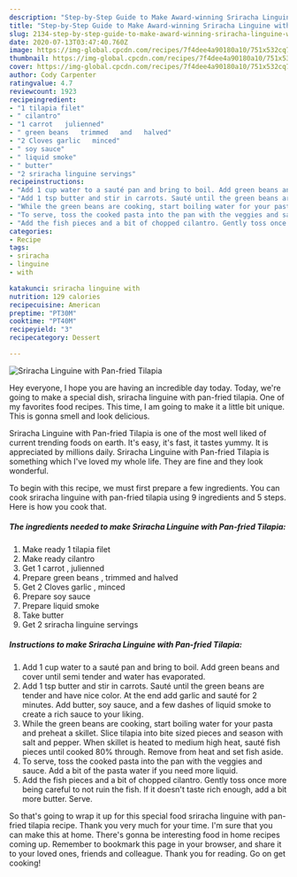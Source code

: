 ```yaml
---
description: "Step-by-Step Guide to Make Award-winning Sriracha Linguine with Pan-fried Tilapia"
title: "Step-by-Step Guide to Make Award-winning Sriracha Linguine with Pan-fried Tilapia"
slug: 2134-step-by-step-guide-to-make-award-winning-sriracha-linguine-with-pan-fried-tilapia
date: 2020-07-13T03:47:40.760Z
image: https://img-global.cpcdn.com/recipes/7f4dee4a90180a10/751x532cq70/sriracha-linguine-with-pan-fried-tilapia-recipe-main-photo.jpg
thumbnail: https://img-global.cpcdn.com/recipes/7f4dee4a90180a10/751x532cq70/sriracha-linguine-with-pan-fried-tilapia-recipe-main-photo.jpg
cover: https://img-global.cpcdn.com/recipes/7f4dee4a90180a10/751x532cq70/sriracha-linguine-with-pan-fried-tilapia-recipe-main-photo.jpg
author: Cody Carpenter
ratingvalue: 4.7
reviewcount: 1923
recipeingredient:
- "1 tilapia filet"
- " cilantro"
- "1 carrot   julienned"
- " green beans   trimmed   and   halved"
- "2 Cloves garlic   minced"
- " soy sauce"
- " liquid smoke"
- " butter"
- "2 sriracha linguine servings"
recipeinstructions:
- "Add 1 cup water to a sauté pan and bring to boil. Add green beans and cover until semi tender and water has evaporated."
- "Add 1 tsp butter and stir in carrots. Sauté until the green beans are tender and have nice color. At the end add garlic and sauté for 2 minutes. Add butter, soy sauce, and a few dashes of liquid smoke to create a rich sauce to your liking."
- "While the green beans are cooking, start boiling water for your pasta and preheat a skillet. Slice tilapia into bite sized pieces and season with salt and pepper. When skillet is heated to medium high heat, sauté fish pieces until cooked 80% through. Remove from heat and set fish aside."
- "To serve, toss the cooked pasta into the pan with the veggies and sauce. Add a bit of the pasta water if you need more liquid."
- "Add the fish pieces and a bit of chopped cilantro. Gently toss once more being careful to not ruin the fish. If it doesn&#39;t taste rich enough, add a bit more butter. Serve."
categories:
- Recipe
tags:
- sriracha
- linguine
- with

katakunci: sriracha linguine with 
nutrition: 129 calories
recipecuisine: American
preptime: "PT30M"
cooktime: "PT40M"
recipeyield: "3"
recipecategory: Dessert

---
```



![Sriracha Linguine with Pan-fried Tilapia](https://img-global.cpcdn.com/recipes/7f4dee4a90180a10/751x532cq70/sriracha-linguine-with-pan-fried-tilapia-recipe-main-photo.jpg)

Hey everyone, I hope you are having an incredible day today. Today, we're going to make a special dish, sriracha linguine with pan-fried tilapia. One of my favorites food recipes. This time, I am going to make it a little bit unique. This is gonna smell and look delicious.



Sriracha Linguine with Pan-fried Tilapia is one of the most well liked of current trending foods on earth. It's easy, it's fast, it tastes yummy. It is appreciated by millions daily. Sriracha Linguine with Pan-fried Tilapia is something which I've loved my whole life. They are fine and they look wonderful.


To begin with this recipe, we must first prepare a few ingredients. You can cook sriracha linguine with pan-fried tilapia using 9 ingredients and 5 steps. Here is how you cook that.

<!--inarticleads1-->

##### The ingredients needed to make Sriracha Linguine with Pan-fried Tilapia:

1. Make ready 1 tilapia filet
1. Make ready  cilantro
1. Get 1 carrot ,  julienned
1. Prepare  green beans ,  trimmed   and   halved
1. Get 2 Cloves garlic ,  minced
1. Prepare  soy sauce
1. Prepare  liquid smoke
1. Take  butter
1. Get 2 sriracha linguine servings




<!--inarticleads2-->

##### Instructions to make Sriracha Linguine with Pan-fried Tilapia:

1. Add 1 cup water to a sauté pan and bring to boil. Add green beans and cover until semi tender and water has evaporated.
1. Add 1 tsp butter and stir in carrots. Sauté until the green beans are tender and have nice color. At the end add garlic and sauté for 2 minutes. Add butter, soy sauce, and a few dashes of liquid smoke to create a rich sauce to your liking.
1. While the green beans are cooking, start boiling water for your pasta and preheat a skillet. Slice tilapia into bite sized pieces and season with salt and pepper. When skillet is heated to medium high heat, sauté fish pieces until cooked 80% through. Remove from heat and set fish aside.
1. To serve, toss the cooked pasta into the pan with the veggies and sauce. Add a bit of the pasta water if you need more liquid.
1. Add the fish pieces and a bit of chopped cilantro. Gently toss once more being careful to not ruin the fish. If it doesn&#39;t taste rich enough, add a bit more butter. Serve.




So that's going to wrap it up for this special food sriracha linguine with pan-fried tilapia recipe. Thank you very much for your time. I'm sure that you can make this at home. There's gonna be interesting food in home recipes coming up. Remember to bookmark this page in your browser, and share it to your loved ones, friends and colleague. Thank you for reading. Go on get cooking!
